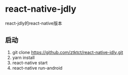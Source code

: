 # react-native-jdly
react-jdly的react-native版本

## 启动
1. git clone https://github.com/ztktct/react-native-jdly.git
2. yarn install
3. react-native start
4. react-native run-android
